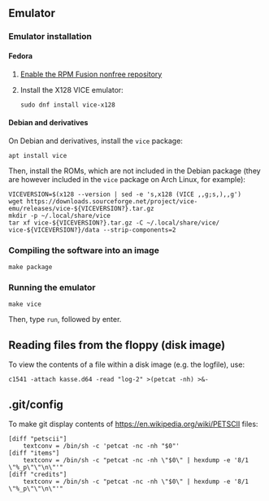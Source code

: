 ## Emulator

### Emulator installation

#### Fedora

1. [Enable the RPM Fusion nonfree repository](https://docs.fedoraproject.org/en-US/quick-docs/rpmfusion-setup/)
2. Install the X128 VICE emulator:

   ```
   sudo dnf install vice-x128
   ```

#### Debian and derivatives

On Debian and derivatives, install the `vice` package:

```
apt install vice
```

Then, install the ROMs, which are not included in the Debian package (they are
however included in the `vice` package on Arch Linux, for example):

```
VICEVERSION=$(x128 --version | sed -e 's,x128 (VICE ,,g;s,),,g')
wget https://downloads.sourceforge.net/project/vice-emu/releases/vice-${VICEVERSION?}.tar.gz
mkdir -p ~/.local/share/vice
tar xf vice-${VICEVERSION?}.tar.gz -C ~/.local/share/vice/ vice-${VICEVERSION?}/data --strip-components=2
```

### Compiling the software into an image

```
make package
```

### Running the emulator

```
make vice
```

Then, type `run`, followed by enter.

## Reading files from the floppy (disk image)

To view the contents of a file within a disk image (e.g. the logfile), use:

```
c1541 -attach kasse.d64 -read "log-2" >(petcat -nh) >&-
```

## .git/config

To make git display contents of https://en.wikipedia.org/wiki/PETSCII files:

```
[diff "petscii"]
	textconv = /bin/sh -c 'petcat -nc -nh "$0"'
[diff "items"]
	textconv = /bin/sh -c "petcat -nc -nh \"$0\" | hexdump -e '8/1 \"%_p\"\"\n\"'"
[diff "credits"]
	textconv = /bin/sh -c "petcat -nc -nh \"$0\" | hexdump -e '8/1 \"%_p\"\"\n\"'"
```
